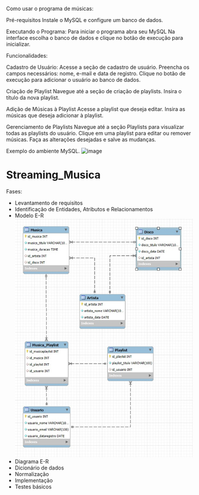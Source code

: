Como usar o programa de músicas:

Pré-requisitos
Instale o MySQL e configure um banco de dados.

Executando o Programa:
Para iniciar o programa abra seu MySQL
Na interface escolha o banco de dados e clique no botão de execução para inicializar.

Funcionalidades:

Cadastro de Usuário:
Acesse a seção de cadastro de usuário.
Preencha os campos necessários: nome, e-mail e data de registro.
Clique no botão de execução para adicionar o usuário ao banco de dados.


Criação de Playlist
Navegue até a seção de criação de playlists.
Insira o título da nova playlist.

Adição de Músicas à Playlist
Acesse a playlist que deseja editar.
Insira as músicas que deseja adicionar à playlist.

Gerenciamento de Playlists
Navegue até a seção Playlists para visualizar todas as playlists do usuário.
Clique em uma playlist para editar ou remover músicas.
Faça as alterações desejadas e salve as mudanças.

Exemplo do ambiente MySQL.
![image](https://github.com/user-attachments/assets/6135fa3f-a0d3-4151-a295-5956d5c70503)


# Streaming_Musica
Fases:
- Levantamento de requisitos
- Identificação de Entidades, Atributos e Relacionamentos
- Modelo E-R
  ![Diagrama](https://github.com/DehAraujo/Streaming_Musica/blob/main/Diagrama.jpg?raw=true)
- Diagrama E-R
- Dicionário de dados
- Normalização
- Implementação
- Testes básicos
